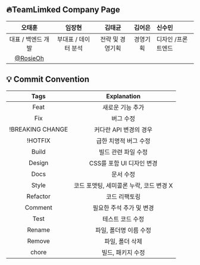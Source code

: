 ## 🔥TeamLimked Company Page

|                  오태훈              |     임장현      |       김태균            |      김어은       |  신수민            |      
|:---------------------------------:|:------------:|:-----------------------:|:--------------:|:------------------|
|              대표 / 백엔드 개발       | 부대표 / 데이터 분석 |   전략 및 경영기획|    경영기획| 디자인 /프론트엔드 |
| [@RosieOh](https://github.com/rosieoh) |              |                     |            |                  |

## 💡 Commit Convention

|       Tags       |               Explanation               |
| :--------------: | :-------------------------------------: |
|       Feat       |            새로운 기능 추가             |
|       Fix        |                버그 수정                |
| !BREAKING CHANGE |         커다란 API 변경의 경우          |
|     !HOTFIX      |          급한 치명적 버그 수정          |
|      Build       |           빌드 관련 파일 수정           |
|      Design      |        CSS를 포함 UI 디자인 변경        |
|       Docs       |                문서 수정                |
|      Style       | 코드 포맷팅, 세미콜론 누락, 코드 변경 X |
|     Refactor     |              코드 리팩토링              |
|     Comment      |        필요한 주석 추가 및 변경         |
|       Test       |            테스트 코드 수정             |
|      Rename      |         파일, 폴더명 이름 수정          |
|      Remove      |             파일, 폴더 삭제             |
|      chore       |            빌드, 패키지 수정            |